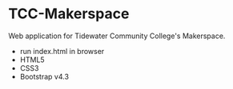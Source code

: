 # TCC-Makerspace
Web application for Tidewater Community College's Makerspace. 
* run index.html in browser
* HTML5
* CSS3
* Bootstrap v4.3

